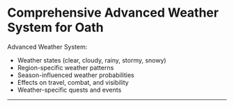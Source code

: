 # Comprehensive Advanced Weather System for Oath

Advanced Weather System:
- Weather states (clear, cloudy, rainy, stormy, snowy)
- Region-specific weather patterns
- Season-influenced weather probabilities
- Effects on travel, combat, and visibility
- Weather-specific quests and events

---
